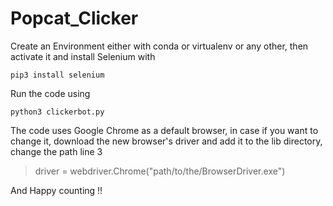 # Popcat_Clicker

Create an Environment either with conda or virtualenv or any other, then activate it and install Selenium with

```pip3 install selenium```

Run the code using 

```python3 clickerbot.py```

The code uses Google Chrome as a default browser, in case if you want to change it, download the new browser's driver and add it to the lib directory, change the path line 3

> driver = webdriver.Chrome("path/to/the/BrowserDriver.exe")

And Happy counting !!
